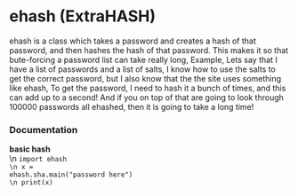 # ehash (ExtraHASH)
ehash is a class which takes a password and creates a hash of that password, and then hashes the hash of that password.
This makes it so that bute-forcing a password list can take really long, Example, Lets say that I have a list of passwords and a list of salts, I know how to use the salts to get the correct password, but I also know that the the site uses something like ehash, To get the password, I need to hash it a bunch of times, and this can add up to a second! And if you on top of that are going to look through 100000 passwords all ehashed, then it is going to take a long time!

### Documentation
<b>basic hash</b><br>\n
<code>import ehash <br>\n
x = ehash.sha.main("password here") <br>\n
print(x)</code>
